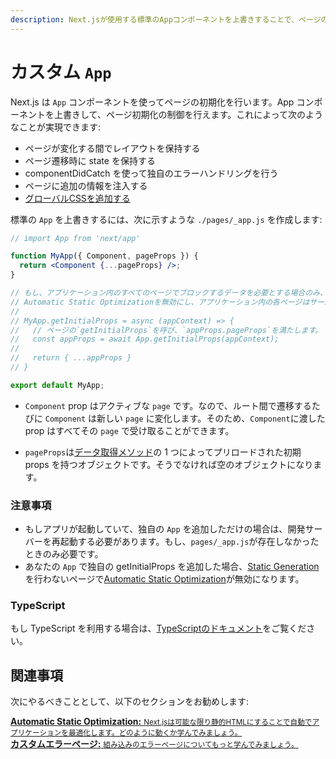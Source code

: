 ```yaml
---
description: Next.jsが使用する標準のAppコンポーネントを上書きすることで、ページの初期化を制御し、すべてのページで存在するレイアウトを追加します。
---
```


# カスタム `App`

Next.js は `App` コンポーネントを使ってページの初期化を行います。App コンポーネントを上書きして、ページ初期化の制御を行えます。これによって次のようなことが実現できます:

- ページが変化する間でレイアウトを保持する
- ページ遷移時に state を保持する
- componentDidCatch を使って独自のエラーハンドリングを行う
- ページに追加の情報を注入する
- [グローバルCSSを追加する](/docs/basic-features/built-in-css-support#adding-a-global-stylesheet)

標準の `App` を上書きするには、次に示すような `./pages/_app.js` を作成します:

```jsx
// import App from 'next/app'

function MyApp({ Component, pageProps }) {
  return <Component {...pageProps} />;
}

// もし、アプリケーション内のすべてのページでブロックするデータを必要とする場合のみ、このメソッドのコメントを外してください。
// Automatic Static Optimizationを無効にし、アプリケーション内の各ページはサーバーサイドでレンダリングされます。
//
// MyApp.getInitialProps = async (appContext) => {
//   // ページの`getInitialProps`を呼び、`appProps.pageProps`を満たします。
//   const appProps = await App.getInitialProps(appContext);
//
//   return { ...appProps }
// }

export default MyApp;
```

- `Component` prop はアクティブな `page` です。なので、ルート間で遷移するたびに `Component` は新しい `page` に変化します。そのため、`Component`に渡した prop はすべてその `page` で受け取ることができます。

- `pageProps`は[データ取得メソッド](/docs/basic-features/data-fetching.md)の 1 つによってプリロードされた初期 props を持つオブジェクトです。そうでなければ空のオブジェクトになります。

### 注意事項

- もしアプリが起動していて、独自の `App` を追加しただけの場合は、開発サーバーを再起動する必要があります。もし、`pages/_app.js`が存在しなかったときのみ必要です。
- あなたの `App` で独自の getInitialProps を追加した場合、[Static Generation](/docs/basic-features/data-fetching.md#getstaticprops-static-generation)を行わないページで[Automatic Static Optimization](/docs/advanced-features/automatic-static-optimization.md)が無効になります。

### TypeScript

もし TypeScript を利用する場合は、[TypeScriptのドキュメント](/docs/basic-features/typescript#custom-app)をご覧ください。

## 関連事項

次にやるべきこととして、以下のセクションをお勧めします:

<div class="card">
  <a href="/docs/advanced-features/automatic-static-optimization.md">
    <b>Automatic Static Optimization:</b>
    <small>Next.jsは可能な限り静的HTMLにすることで自動でアプリケーションを最適化します。どのように動くか学んでみましょう。</small>
  </a>
</div>

<div class="card">
  <a href="/docs/advanced-features/custom-error-page.md">
    <b>カスタムエラーページ:</b>
    <small>組み込みのエラーページについてもっと学んでみましょう。</small>
  </a>
</div>
